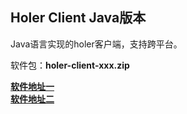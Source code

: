 ## Holer Client Java版本

Java语言实现的holer客户端，支持跨平台。

软件包：**holer-client-xxx.zip**

[**软件地址一**](https://github.com/wisdom-projects/holer-client/releases)<br/>
[**软件地址二**](https://pan.baidu.com/s/1APDAaaaQxTa71IR2hDjIaA#list/path=%2Fsharelink2808252679-1014620033513253%2Fholer%2Fholer-client%2Fjava&parentPath=%2Fsharelink2808252679-1014620033513253)
